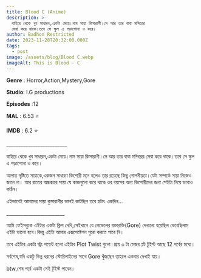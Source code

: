 ```yaml
---
title: Blood C (Anime)
description: >-
  বাহিরে থেকে খুব সাধারন,একটা মেয়ে।নাম সায়া কিসারাগী।সে আর তার বাবা মন্দিরের
  সেবা করে থাকে।তবে সে স্কুল এ পড়াশোনা ও করে।
author: Badhon Restricted
date: 2023-11-28T20:32:00.000Z
tags:
  - post
image: /assets/blog/Blood C.webp
imageAlt: This is Blood - C
---
```

**Genre** : Horror,Action,Mystery,Gore


**Studio**: I.G productions


**Episodes** :12


**MAL** : 6.53 ⭐


**IMDB** : 6.2 ⭐



\_\_\_\_\_\_\_\_\_\_\_\_\_\_\_\_\_\_\_\_\_\_\_\__


বাহিরে থেকে খুব সাধারন,একটা মেয়ে।নাম সায়া কিসারাগী।সে আর তার বাবা মন্দিরের সেবা করে থাকে।তবে সে স্কুল এ পড়াশোনা ও করে।

আপাত দৃষ্টিতে সায়াকে,একজন সাধারণ কিশোরী মনে হলেও তার রয়েছে কিছু গোপনীয়তা।যেটা সম্পর্কে সায়া নিজেও জানে না। আর রাতের অন্ধকারে সায়া যে কাজগুলো করে থাকে ওর বয়সের অন্য কিশোরীদের জন্য সেইটা নিয়ে ভাবাও কঠিন।

এইভাবেই আমাদের সায়া কুসারাগীর ভালই কাটছিল তবে হটাৎ একদিন...

\_\_\_\_\_\_\_\_\_\_\_\_\_\_\_\_\_\_\_\_\_\_\_\_


আমি ফেইসবুকে এইটার একটা ক্লিপ দেখি,সেইখানে যে লেভেলের রক্তারক্তি(Gore) দেখানো হয়েছিল ভেবেছিলাম এইটা ভালো হবে।কিন্তু এইটা আমার এক্সপেক্টেশন পুরো করতে পারে নি।

তবে এইটার একটা স্ট্রং পয়েন্ট হলো এইটার Plot Twist গুলো।প্রায় ৩ টা মেজর প্লট টুইস্ট আছে 12 পর্বের মধ্যে।

সর্বশেষ,যদি একটু ভিন্ন ধরনের স্টোরিলাইনের সাথে Gore খুঁজছেন তাহলে একবার দেখাই যায়।

btw,শেষ পর্বে একটা সেই টুইস্ট পাবেন।
